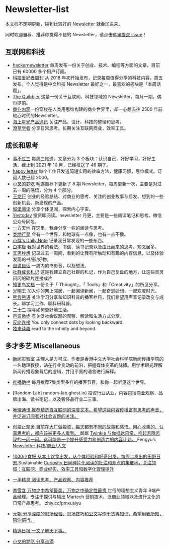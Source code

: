 # Newsletter-list


本文档不定期更新，碰到比较好的 Newsletter 就会加进来。

同时欢迎自荐、推荐你觉得不错的 Newsletter，请点击这里[提交 issue](https://github.com/chasays/newsletter-list/issues)！

## 互联网和科技

- [hackernewsletter](https://hackernewsletter.com/) 每周发布一份关于创业、技术、编程等方面的文章。目前已有 60000 多个用户订阅。
- [科技爱好者周刊](https://github.com/ruanyf/weekly) 从 2018 年初开始发布，记录每周值得分享的科技内容，周五发布。个人觉得是中文科技 Newsletter 最好之一，最喜欢的板块是「本周话题」。
- [The Quibbler](https://thequibbler.zhubai.love/) 这是一份关于互联网、科技领域的 Newsletter，每月一期，偶尔提前。
- [商业内观](https://if.zoepi.online)一份穿梭在人类用思维构建的商业世界里，却一心想去往 2500 年前轴心时代的Newsletter。
- [海上星光产品通讯](https://hsxg.ghost.io/) 关注产品、设计、科技的整理和思考。
- [潦草学者](https://zhiy.cc/messy) 分享日常思考。长期关注互联网商业，效率工具。


## 成长和思考

- [事不过三](https://via.hedwig.pub/) 每周三推送，文章分为 3 个板块：认识自己，好好学习，好好生活。截止到 2021 年 10 月，已经推送了 46 期了。
- [happy letter](https://xiao.do/) 每个工作日发送简短实用的效率方法，健康习惯，思维模式。订阅人数已超 2000。
- [小叉的梦呓](https://chasays.hedwig.pub/) 毛遂自荐下更新了 8 期 Newsletter，每周更新一次，主要是对过去一周的感悟，分为 4 个部分。
- [王龙行](https://zhiy.cc/long) 创业的经验总结、对商业的思考、关注的创业故事与启发、想到的一些创新机会、新发现的产品。
- [城堡阅读](https://zhiy.cc/cbyd) 分享个体见闻，探索内心宇宙。
- [Yestoday](https://yestoday.substack.com/) 投资即阅读。newsletter 月更，主要是一些阅读笔记和思考。微信公众号同名。
- [一方天地](http://newsletter.emmmme.com) 在这里，我会分享一些的阅读与思考。
- [类地行星](https://www.yuque.com/aiyouzhanglei/ldxx) 会有一个世界，和地球有一点像，也有一点不像。
- [小胖’s Daily Note](http://littlefat.cn/) 记录我日常发现的一些东西。	
- [白宇极](https://zhiy.cc/baiyuji) 我对世界的看法、书信、读书记录以及由此而来的思考。短文居多。	
- [其思秒想](https://www.getrevue.co/profile/yolo365) 记录过去一周间，看到的让我有所触动和有趣的内容信息，以及体验发现的书/影/好物。
- [自说自话](https://landisland.hedwig.pub)	一周内的书影音，以及想法。	
- [社群成长札记](https://zhiy.cc/communitynote) 这是我建立自己社群的札记，作为自己复盘的地方，让这些灵灵闪闪的碎片连接成片	
- [知更鸟文档](https://robin.hedwig.pub) 一份关于「 Thought」，「 Tools」和「Creativity」的所见分享。
- [光明王](https://lordoflight.substack.com) 加入你的网上邻居，一起阅读新闻，一起奇思妙想，一起欢度时光。
- [熊言熊语](https://podcast.kaopubear.top) 关注学习分享和知识科普的播客栏目，我们希望用声音记录改变与成长。聊学习工作、聊科研科普。
- [二十二](https://weichen.blog/22/) 探寻如何更好地生活。
- [声波微步](https://voiceshare.hedwig.pub/) 有关泛社会议题的观察、解读和生活方式分享。
- [反向连接](https://backwarddots.hedwig.pub/) You only connect dots by looking backward.
- [独来读趣](https://molly.hedwig.pub) read to the infinity and beyond.




##  多才多艺 Miscellaneous

- [新闻实验室](http://newslab.info/) 主理人是方可成，作者是香港中文大学社会科学院新闻传播学院的一名助理教授，站在行业变动的前沿，把握媒体变革的脉搏。用学术眼光理解新闻传播现象背后的逻辑，并用平易的语言进行解释。
- [推播助栏](https://enzochen.substack.com/) 每月推荐7集类型多样的播客节目，和你一起听见这个世界。







- [Random Lab] 	random-lab.ghost.io) 投资行业从业，内容包括商业观察、品牌出海、读书笔记，以及奢侈品行业二三事。
- [唯理通讯	推荐精选自互联网的深度文本。希望这些内容传播富有思考的声音，并促进订阅者对社会议题的关注。	](https://veritaschina.org/newsletter/)
- [创投止观舍	目前在大厂做投资，每天都有不同的故事和感悟。用心收集的、认真思考的，都应该被更多人看到。	](https://zhiy.cc/zhiguan)
粼粼 [Twinkle	与你抵达日常，拾起若隐若现的一闪一闪。这可能是一个提升感受力和创造力的内容计划。	](https://zhiy.cc/twinkle)
Fengyu’s [Newsletter	科技/商业/人文	](https://fengyu.substack.com)
- [1000小食报	从本土饮食出发，从个体经验和好奇出发，每周二发出的田野日志	](https://getrevue.co/profile/young)
Sustainable [Curiosity	日间碎片化阅读的批注和观点的集散地，关注领域：互联网、商业纪实、效率工具和数字化管理提升	](https://zhiy.cc/mccc)
- [一半精灵	阅读思考、产品观察、内容推荐	](https://getrevue.co/profile/yiyi11)
- [李雪含	万物之中希望最美，万物之中确定性最贵	](https://zhiy.cc/lixuehan)
世俗的理想主义青年	B端产品经理。专注于探讨与输出 Martech 营销技术、泛商业领域以及流行文化的日常产品思考。	zhiy.cc/pmxusiyu
- [元朔	分享深度的职场经验、职场技巧和公文写作干货等知识，希望用我所知，陪你前行。	](https://zhiy.cc/yyds)
- [精选日报	一文了解天下事。	](https://zhiy.cc/daynews)
- [小叉的梦呓	分享点滴	](https://chasays.hedwig.pub/)


